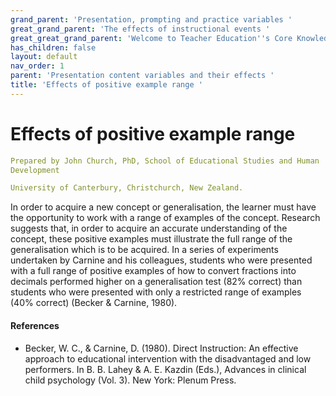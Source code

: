 ```yaml
---
grand_parent: 'Presentation, prompting and practice variables '
great_grand_parent: 'The effects of instructional events '
great_great_grand_parent: 'Welcome to Teacher Education''s Core Knowledge and Skills.'
has_children: false
layout: default
nav_order: 1
parent: 'Presentation content variables and their effects '
title: 'Effects of positive example range '
---
```

# Effects of positive example range


```yaml
Prepared by John Church, PhD, School of Educational Studies and Human
Development

University of Canterbury, Christchurch, New Zealand.
```


In order to acquire a new concept or generalisation, the learner must
have the opportunity to work with a range of examples of the concept.
Research suggests that, in order to acquire an accurate understanding of
the concept, these positive examples must illustrate the full range of
the generalisation which is to be acquired. In a series of experiments
undertaken by Carnine and his colleagues, students who were presented
with a full range of positive examples of how to convert fractions into
decimals performed higher on a generalisation test (82% correct) than
students who were presented with only a restricted range of examples
(40% correct) (Becker & Carnine, 1980).


#### References

-   Becker, W. C., & Carnine, D. (1980). Direct Instruction: An
    effective approach to educational intervention with the
    disadvantaged and low performers. In B. B. Lahey & A. E. Kazdin
    (Eds.), Advances in clinical child psychology (Vol. 3). New York:
    Plenum Press.
